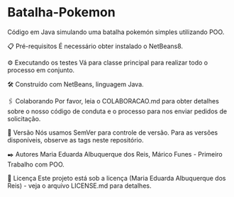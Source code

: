 # Batalha-Pokemon
Código em Java simulando uma batalha pokemón simples utilizando POO.

📋 Pré-requisitos
É necessário obter instalado o NetBeans8.

⚙️ Executando os testes
Vá para classe principal para realizar todo o processo em conjunto.

🛠️ Construído com NetBeans, linguagem Java.

🖇️ Colaborando
Por favor, leia o COLABORACAO.md para obter detalhes sobre o nosso código de conduta e o processo para nos enviar pedidos de solicitação.

📌 Versão
Nós usamos SemVer para controle de versão. Para as versões disponíveis, observe as tags neste repositório.

✒️ Autores
Maria Eduarda Albuquerque dos Reis, Márico Funes - Primeiro Trabalho com POO.

📄 Licença
Este projeto está sob a licença (Maria Eduarda Albuquerque dos Reis) - veja o arquivo LICENSE.md para detalhes.


